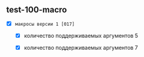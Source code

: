 
test-100-macro
---
  - [x] `макросы версии 1 [017]`
    - [x] количество поддерживаемых аргументов 5  
    - [x] количество поддерживаемых аргументов 7  

